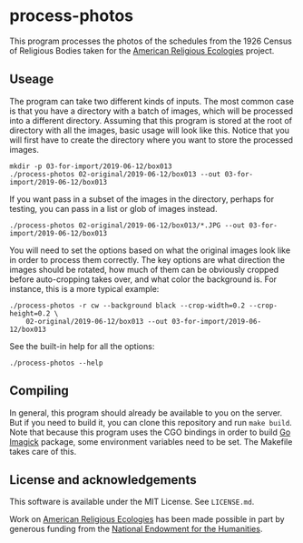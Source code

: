 # process-photos

This program processes the photos of the schedules from the 1926 Census of Religious Bodies taken for the [American Religious Ecologies](http://religiousecologies.org) project.

## Useage

The program can take two different kinds of inputs. The most common case is that you have a directory with a batch of images, which will be processed into a different directory. Assuming that this program is stored at the root of directory with all the images, basic usage will look like this. Notice that you will first have to create the directory where you want to store the processed images.

```
mkdir -p 03-for-import/2019-06-12/box013
./process-photos 02-original/2019-06-12/box013 --out 03-for-import/2019-06-12/box013
```

If you want pass in a subset of the images in the directory, perhaps for testing, you can pass in a list or glob of images instead.

```
./process-photos 02-original/2019-06-12/box013/*.JPG --out 03-for-import/2019-06-12/box013
```

You will need to set the options based on what the original images look like in order to process them correctly. The key options are what direction the images should be rotated, how much of them can be obviously cropped before auto-cropping takes over, and what color the background is. For instance, this is a more typical example:

```
./process-photos -r cw --background black --crop-width=0.2 --crop-height=0.2 \
    02-original/2019-06-12/box013 --out 03-for-import/2019-06-12/box013
```

See the built-in help for all the options:

```
./process-photos --help
```

## Compiling

In general, this program should already be available to you on the server. But if you need to build it, you can clone this repository and run `make build`. Note that because this program uses the CGO bindings in order to build [Go Imagick](https://github.com/gographics/imagick) package, some environment variables need to be set. The Makefile takes care of this.

## License and acknowledgements

This software is available under the MIT License. See `LICENSE.md`.

Work on [American Religious Ecologies](http://religiousecologies.org) has been made possible in part by generous funding from the [National Endowment for the Humanities](https://www.neh.gov).
